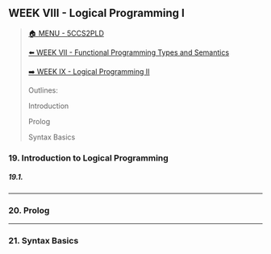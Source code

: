 ## WEEK VIII - Logical Programming I

>[🏠 MENU - 5CCS2PLD](year2/5ccs2pld.md)
>
>[⬅️ WEEK VII - Functional Programming Types and Semantics](year2/5ccs2pld/w7.md)
>
>[➡️ WEEK IX - Logical Programming II](year2/5ccs2pld/w8.md)
>
>Outlines:
>
>Introduction
>
>Prolog
>
>Syntax Basics

### 19. Introduction to Logical Programming

##### 19.1. 



---

### 20. Prolog





---

### 21. Syntax Basics

